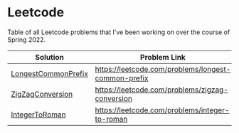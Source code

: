 # Leetcode
Table of all Leetcode problems that I've been working on over the course of Spring 2022.

| Solution                                          | Problem Link                                               |
|---------------------------------------------------|------------------------------------------------------------|
| [LongestCommonPrefix](LongestCommonPrefix.cpp)    | https://leetcode.com/problems/longest-common-prefix        |
| [ZigZagConversion](ZigZagConversion.cpp)          | https://leetcode.com/problems/zigzag-conversion            |
| [IntegerToRoman](IntegerToRoman.cpp)              | https://leetcode.com/problems/integer-to-roman             |
